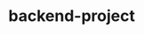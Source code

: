 # backend-project

<!-- mongodb+srv://zainfarr47:zain123@cluster0.jextzf2.mongodb.net/?retryWrites=true&w=majority&appName=Cluster0 -->
